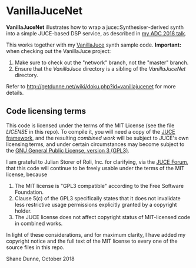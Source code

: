 # VanillaJuceNet

**VanillaJuceNet** illustrates how to wrap a juce::Synthesiser-derived synth into a simple JUCE-based DSP service, as described in [my ADC 2018 talk](https://juce.com/adc/programme/talks/networking).

This works together with my [VanillaJuce](https://github.com/getdunne/VanillaJuce) synth sample code. **Important:** when checking out the VanillaJuce project:
1. Make sure to check out the "network" branch, not the "master" branch.
2. Ensure that the *VanillaJuce* directory is a sibling of the *VanillaJuceNet* directory.

Refer to http://getdunne.net/wiki/doku.php?id=vanillajucenet for more details.

## Code licensing terms
This code is licensed under the terms of the MIT License (see the file *LICENSE* in this repo). To compile it, you will need a copy of the [JUCE framework](https://juce.com), and the resulting *combined work* will be subject to JUCE's own licensing terms, and under certain circumstances may become subject to the [GNU General Public License, version 3 (GPL3)](https://www.gnu.org/licenses/gpl-3.0.en.html).

I am grateful to Julian Storer of Roli, Inc. for clarifying, via the [JUCE Forum](https://forum.juce.com/t/open-source-without-gpl/29721), that this code will continue to be freely usable under the terms of the MIT license, because
1. The MIT license is "GPL3 compatible" according to the Free Software Foundation.
2. Clause 5(c) of the GPL3 specifically states that it does not invalidate less restrictive usage permissions explicitly granted by a copyright holder.
3. The JUCE license does not affect copyright status of MIT-licensed code in combined works.

In light of these considerations, and for maximum clarity, I have added my copyright notice and the full text of the MIT license to every one of the source files in this repo.

Shane Dunne, October 2018
